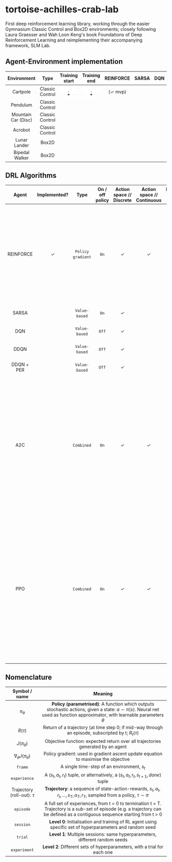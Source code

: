 # tortoise-achilles-crab-lab
First deep reinforcement learning library, working through the easier Gymnasium Classic Control and Box2D environments; closely following Laura Graesser and Wah Loon Keng's book Foundations of Deep Reinforcement Learning and reimplementing their accompanying framework, SLM Lab. 

## Agent-Environment implementation
| Environment | Type | Training start | Training end | REINFORCE | SARSA | DQN | A2C | PPO | A3C | 
| :---: | :---: | :---: | :---: | :---: | :---: | :---: | :---: | :---: | :---: |
| Cartpole | Classic Control | <img src="./media/cartpole_unsolved.gif" style="float: left; margin-right: 10px;" width="150" /> | <img src="./media/cartpole_solved.gif" style="float: left; margin-right: 10px;" width="150" /> | (✓ mvp) |  |  |  |  |
| Pendulum | Classic Control |  |  |  |  |  |  |  |
| Mountain Car (Disc) | Classic Control |  |  |  |  |  |  |  |
| Acrobot | Classic Control |  |  |  |  |  |  |  |
| Lunar Lander | Box2D |  |  |  |  |  |  |  |
| Bipedal Walker | Box2D |  |  |  |  |  |  |  |

## DRL Algorithms
| Agent | Implemented? | Type | On / off policy | Action space // Discrete | Action space // Continuous | Learnt fn // v_pi | Learnt fn // q_pi | Learnt fn // pi | Pros | Cons | Notes |
| :---: | :---: | :---: | :---: | :---: | :---: | :---: | :---: | :---: | :---: | :---: | :---: |
| REINFORCE | ✓ | `Policy gradient` | `On` | ✓ | ✓ |  |  | ✓ | - Smooth action probability distribution (vs e.g. discontinuous e-greedy) <br> - Policy potentially simpler function to approximate than value functions <br> - Can approach deterministic policy | - High variance (without baseline) <br> - Sample inefficient <br>  -No guarantee of efficient exploration | Only simplest version implemented: next implement version with baseline  |
| SARSA |  | `Value-based` | `On` | ✓ |  |  | ✓ |  |  | - Limited to discrete action spaces |  |
| DQN |  | `Value-based` | `Off` | ✓ |  |  | ✓ |  |  | - Limited to discrete action spaces |  |
| DDQN |  | `Value-based` | `Off` | ✓ |  |  | ✓ |  |  | - Limited to discrete action spaces |  |
| DDQN + PER |  | `Value-based` | `Off` | ✓ |  |  | ✓ |  |  | - Limited to discrete action spaces |  |
| A2C |  | `Combined` | `On` | ✓ | ✓ | ✓ |  | ✓ | - Learnt reinforcement signal (from value function) can be more informative for a policy (dense) than (sparse) reward  <br> - Lower variance than Monte Carlo estimate of return (c.f. Reinforce) <br> - Increased sample efficiency over REINFORCE due to dense signal from value fn | - Training more complex - until value function generates reasonable signals, action selection is challenging |  |
| PPO |  | `Combined` | `On` | ✓ | ✓ | ✓ |  | ✓ | - Addresses performance collapse issue of simpler policy gradient algos (due to sensitivity to step size param during gradient ascent) <br> - Replaces A2C objective with a surrogate objective considering both pre-opt-step and post- policy networks <br> - More sample efficient than other policy methods | - (Common with other policy optimisation methods) risk of limited exploration <br> - Computational intensity <br> - Potential for conservative updates, which can slow learning time |  |


## Nomenclature
| Symbol / name | Meaning |
| :---: | :---: |
| $\pi_{\theta}$ | **Policy (parametrised)**: A function which outputs stochastic actions, given a state: $a \sim \pi(s)$. Neural net used as function approximator, with learnable parameters $\theta$ |
| $R(\tau)$ | Return of a trajectory (at time step 0; if mid-way through an episode, subscripted by t; $R_t(\tau)$ |
| $J(\pi_{\theta})$ | Objective function: expected return over all trajectories generated by an agent |
| $\nabla_{\theta}J(\pi_{\theta})$ | Policy gradient: used in gradient ascent update equation to maximise the objective |
| `frame` | A single time-step of an environment, $s_t$ |
| `experience` | A $(s_t, a_t, r_t)$ tuple, or alternatively, a $(s_t, a_t, r_t, s_{t+1}, done)$ tuple |
| Trajectory (roll-out): $\tau$ | **Trajectory**: a sequence of state-action-rewards, $s_t, a_t, r_t, ..., s_T, a_T, r_T$, sampled from a policy, $\tau \sim \pi$ |
| `episode` | A full set of experiences, from t = 0 to termination t = T. Trajectory is a sub-set of episode (e.g. a trajectory can be defined as a contiguous sequence starting from t > 0 |
| `session` | **Level 0**: Initialisation and training of RL agent using specific set of hyperparameters and random seed |
| `trial` | **Level 1**: Multiple sessions: same hyperparameters, different random seeds |
| `experiment` | **Level 2**: Different sets of hyperparameters, with a trial for each one |
